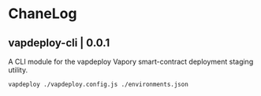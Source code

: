 # ChaneLog

## vapdeploy-cli | 0.0.1

A CLI module for the vapdeploy Vapory smart-contract deployment staging utility.

```
vapdeploy ./vapdeploy.config.js ./environments.json
```
